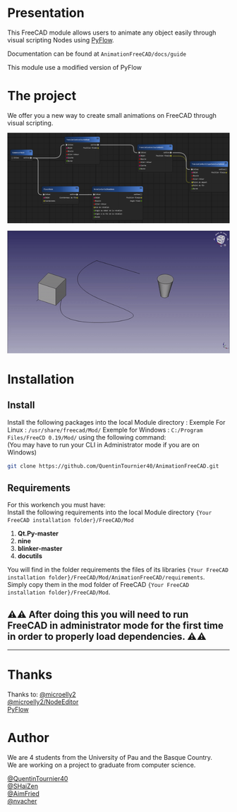# Presentation

This FreeCAD module allows users to animate any object easily through visual scripting Nodes using [PyFlow](https://github.com/wonderworks-software/PyFlow).

Documentation can be found at `AnimationFreeCAD/docs/guide`

This module use a modified version of PyFlow

# The project

We offer you a new way to create small animations on FreeCAD through visual scripting.

![Image de PyFlow](./docs/img/exampleNode.png)<br/>

![Video de presentation](./docs/img/videoPresentation.gif)

# Installation

## Install

Install the following packages into the local Module directory :
Exemple For Linux : `/usr/share/freecad/Mod/`
Exemple for Windows : `C:/Program Files/FreeCD 0.19/Mod/`
using the following command:<br/>
(You may have to run your CLI in Administrator mode if you are on Windows)
```bash
git clone https://github.com/QuentinTournier40/AnimationFreeCAD.git
```

## Requirements

For this workench you must have:<br/>
Install the following requirements into the local Module directory `{Your FreeCAD installation folder}/FreeCAD/Mod`

1. **Qt.Py-master**
2. **nine**
3. **blinker-master**
4. **docutils**

You will find in the folder requirements the files of its libraries `{Your FreeCAD installation folder}/FreeCAD/Mod/AnimationFreeCAD/requirements`.<br/>
Simply copy them in the mod folder of FreeCAD `{Your FreeCAD installation folder}/FreeCAD/Mod`.

## ⚠️⚠️ After doing this you will need to run FreeCAD in **administrator mode** for the first time in order to properly load dependencies. ⚠️⚠️

-----------------------------------------------------------------------------------------------------

# Thanks

Thanks to:
[@microelly2](https://github.com/microelly2)<br/>
[@microelly2/NodeEditor](https://github.com/microelly2/NodeEditor)<br/>
[PyFlow](https://github.com/wonderworks-software/PyFlow)<br/>

# Author

We are 4 students from the University of Pau and the Basque Country.<br/>
We are working on a project to graduate from computer science.

[@QuentinTournier40](https://github.com/QuentinTournier40)<br/>
[@SHaiZen](https://github.com/SHaiZen25)<br/>
[@AimFried](https://github.com/AimFried)<br/>
[@nvacher](https://github.com/nvacher)<br/>
